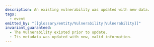 ```yaml
---
description: An existing vulnerability was updated with new data.
tags:
  - event
emitted_by: "[[glossary/entity/Vulnerability|Vulnerability]]"
invariant_guaranteed:
  - The Vulnerability existed prior to update.
  - Its metadata was updated with new, valid information.
---
```

